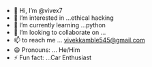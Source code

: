 - 👋 Hi, I’m @vivex7
- 👀 I’m interested in ...ethical hacking 
- 🌱 I’m currently learning ...python
- 💞️ I’m looking to collaborate on ...
- 📫  to reach me ... vivekkamble545@gmail.com
- 😄 Pronouns: ... He/Him
- ⚡ Fun fact: ...Car Enthusiast

<!---
vivex7/vivex7 is a ✨ special ✨ repository because its `README.md` (this file) appears on your GitHub profile.
You can click the Preview link to take a look at your changes.
--->
